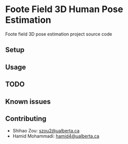 # Foote Field 3D Human Pose Estimation

Foote field 3D pose estimation project source code


## Setup


## Usage


## TODO


## Known issues


## Contributing

- Shihao Zou: szou2@ualberta.ca
- Hamid Mohammadi: hamid4@ualberta.ca
